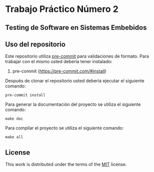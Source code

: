 # Trabajo Práctico Número 2
## Testing de Software en Sistemas Embebidos

## Uso del repositorio

Este repositorio utiliza [pre-commit](https://pre-commit.com) para validaciones de formato. Para trabajar con el mismo usted debería tener instalado:

1. pre-commit (https://pre-commit.com/#install)

Después de clonar el repositorio usted debería ejecutar el siguiente comando:

```
pre-commit install
```

Para generar la documentación del proyecto se utiliza el siguiente comando:

```
make doc

```

Para compilar el proyecto se utiliza el siguiente comando:

```
make all

```

## License

This work is distributed under the terms of the [MIT](https://spdx.org/licenses/MIT.html) license.
